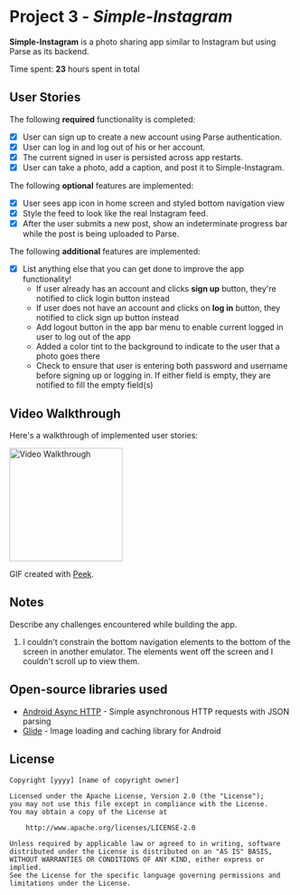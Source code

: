 # Project 3 - *Simple-Instagram*

**Simple-Instagram** is a photo sharing app similar to Instagram but using Parse as its backend.

Time spent: **23** hours spent in total

## User Stories

The following **required** functionality is completed:

- [x] User can sign up to create a new account using Parse authentication.
- [x] User can log in and log out of his or her account.
- [x] The current signed in user is persisted across app restarts.
- [x] User can take a photo, add a caption, and post it to Simple-Instagram.

The following **optional** features are implemented:

- [x] User sees app icon in home screen and styled bottom navigation view
- [x] Style the feed to look like the real Instagram feed.
- [x] After the user submits a new post, show an indeterminate progress bar while the post is being uploaded to Parse.

The following **additional** features are implemented:

- [x] List anything else that you can get done to improve the app functionality!
    - If user already has an account and clicks **sign up** button, they're notified to click login button instead
    - If user does not have an account and clicks on **log in** button, they notified to click sign up button instead
    - Add logout button in the app bar menu to enable current logged in user to log out of the app
    - Added a color tint to the background to indicate to the user that a photo goes there
    - Check to ensure that user is entering both password and username before signing up or logging in. If either field is empty, they are notified to fill the empty field(s)

## Video Walkthrough

Here's a walkthrough of implemented user stories:

<img src='walkthrough.gif' title='Video Walkthrough' width='200' alt='Video Walkthrough' />

GIF created with [Peek](https://github.com/phw/peek).

## Notes

Describe any challenges encountered while building the app.
1. I couldn't constrain the bottom navigation elements to the bottom of the screen in another emulator. The elements went off the screen and I couldn't scroll up to view them.

## Open-source libraries used

- [Android Async HTTP](https://github.com/codepath/CPAsyncHttpClient) - Simple asynchronous HTTP requests with JSON parsing
- [Glide](https://github.com/bumptech/glide) - Image loading and caching library for Android

## License

    Copyright [yyyy] [name of copyright owner]

    Licensed under the Apache License, Version 2.0 (the "License");
    you may not use this file except in compliance with the License.
    You may obtain a copy of the License at

        http://www.apache.org/licenses/LICENSE-2.0

    Unless required by applicable law or agreed to in writing, software
    distributed under the License is distributed on an "AS IS" BASIS,
    WITHOUT WARRANTIES OR CONDITIONS OF ANY KIND, either express or implied.
    See the License for the specific language governing permissions and
    limitations under the License.
